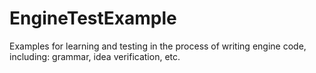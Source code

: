 # EngineTestExample
Examples for learning and testing in the process of writing engine code, including: grammar, idea verification, etc.
